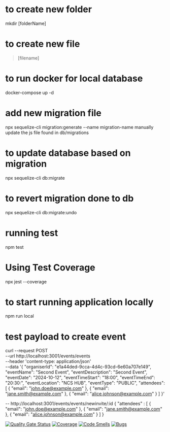 # to create new folder
mkdir [folderName]

# to create new file 
> [filename]

# to run docker for local database
docker-compose up -d

# add new migration file 
npx sequelize-cli migration:generate --name migration-name
manually update the js file found in db/migrations

# to update database based on migration
npx sequelize-cli db:migrate

# to revert migration done to db
npx sequelize-cli db:migrate:undo

# running test
npm test

# Using Test Coverage
npx jest --coverage

# to start running application locally
npm run local

# test payload to create event
curl --request POST \
  --url http://localhost:3001/events/events \
  --header 'content-type: application/json' \
  --data '{
    "organiserId": "e1a44ded-9cca-4d4c-93cd-6e60a707e149",
    "eventName": "Second Event",
    "eventDescription": "Second Event",
    "eventDate": "2024-10-12",
    "eventTimeStart": "18:00",
    "eventTimeEnd": "20:30:",
    "eventLocation": "NCS HUB",
    "eventType": "PUBLIC",
    "attendees": [
    { "email": "john.doe@example.com" },
    { "email": "jane.smith@example.com" },
    { "email": "alice.johnson@example.com" }
  ]
  }'

-- http://localhost:3001/events/events/newinvite/:id
  {
    "attendees" : [
      { "email": "john.doe@example.com" },
      { "email": "jane.smith@example.com" },
      { "email": "alice.johnson@example.com" }
    ]
  }

[![Quality Gate Status](https://sonarcloud.io/api/project_badges/measure?project=your-project-key&metric=alert_status)](https://sonarcloud.io/summary/new_code?id=your-project-key)
[![Coverage](https://sonarcloud.io/api/project_badges/measure?project=your-project-key&metric=coverage)](https://sonarcloud.io/summary/new_code?id=your-project-key)
[![Code Smells](https://sonarcloud.io/api/project_badges/measure?project=your-project-key&metric=code_smells)](https://sonarcloud.io/summary/new_code?id=your-project-key)
[![Bugs](https://sonarcloud.io/api/project_badges/measure?project=your-project-key&metric=bugs)](https://sonarcloud.io/summary/new_code?id=your-project-key)
